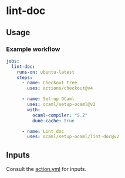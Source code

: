 # lint-doc

## Usage

### Example workflow

```yml
jobs:
  lint-doc:
    runs-on: ubuntu-latest
    steps:
      - name: Checkout tree
        uses: actions/checkout@v4

      - name: Set-up OCaml
        uses: ocaml/setup-ocaml@v2
        with:
          ocaml-compiler: "5.2"
          dune-cache: true

      - name: Lint doc
        uses: ocaml/setup-ocaml/lint-doc@v2
```

## Inputs

Consult the [action.yml](./action.yml) for inputs.
